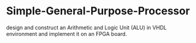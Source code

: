 # Simple-General-Purpose-Processor
design and construct an Arithmetic and Logic Unit (ALU) in VHDL environment and implement it on an FPGA board. 
